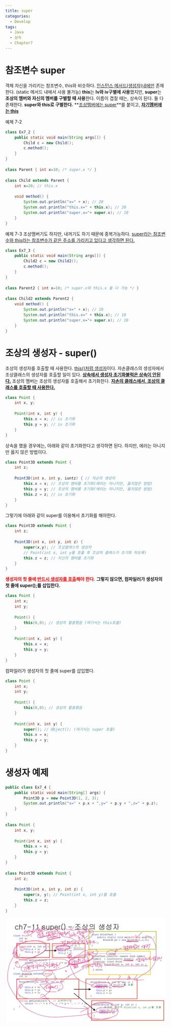 ```yaml
---
title: super
categories:
  - Develop
tags:
  - Java
  - 상속
  - Chapter7
---
```

# 참조변수 super

객체 자신을 가리키는 참조변수, this와 비슷하다. <u>인스턴스 메서드(생성자)내에만</u> 존재한다. (static 메서드 내에서 사용 불가능)
**this**는 **lv와 iv구별에 사용**했지만, **super**는 **조상의 멤버와 자신의 멤버를 구별할 때 사용**한다.
이름이 겹칠 때는, 상속이 된다.
둘 다 존재한다.
**super와 this로 구별한다.**
**<u>조상멤버에는 super</u>**를 붙이고, **<u>자기멤버에는 this</u>**

예제 7-2

```java
class Ex7_2 {
	public static void main(String args[]) {
		Child c = new Child();
		c.method();
	}
}

class Parent { int x=10; /* super.x */ }

class Child extends Parent {
	int x=20; // this.x

	void method() {
		System.out.println("x=" + x); // 20
		System.out.println("this.x=" + this.x); // 20
		System.out.println("super.x="+ super.x); // 10
	}
}
```

예제 7-3
조상멤버기도 하지만, 내꺼기도 하기 때문에 중복가능하다.
<u>super라는 참조변수와 this라는 참조변수가 같은 주소를 가리키고 있다고 생각하면 된다.</u>

```java
class Ex7_3 {
	public static void main(String args[]) {
		Child2 c = new Child2();
		c.method();
	}
}

class Parent2 { int x=10; /* super.x와 this.x 둘 다 가능 */ }

class Child2 extends Parent2 {
	void method() {
		System.out.println("x=" + x); // 10
		System.out.println("this.x=" + this.x); // 10
		System.out.println("super.x="+ super.x); // 10
	}
}
```

# 조상의 생성자 - super()

조상의 생성자를 호출할 때 사용한다. <u>this()처럼 생성자</u>이다.
자손클래스의 생성자에서 조상클래스의 생성자를 호출할 일이 있다.
**<u>상속에서 생성자 초기화불럭은 상속이 안된다.</u>** 
조상의 멤버는 조상의 생성자를 호출해서 초기화한다.
**<u>자손의 클래스에서, 조상의 클래스를 호출할 때 사용한다.</u>**

```java
class Point {
	int x, y;
	
	Point(int x, int y) {
		this.x = x; // iv 초기화
		this.y = y; // iv 초기화
	}
}
```

상속을 했을 경우에는, 아래와 같이 초기화한다고 생각하면 된다.
하지만, 에러는 아니지만 옳지 않은 방법이다.

```java
class Point3D extends Point {
	int z;
	
	Point3D(int x, int y, iuntz) { // 자손의 생성자
        this.x = x; // 조상의 멤버를 초기화(에러는 아니지만, 옳지않은 방법)
        this.y = y; // 조상의 멤버를 초기화(에러는 아니지만, 옳지않은 방법)
        this.z = z; // iv 초기화
	}
}
```

그렇기에 아래와 같이 super를 이용해서 초기화를 해야한다.

```java
class Point3D extends Point {
	int z;
	
	Point3D(int x, int y, int z) {
        super(x,y); // 조상클래스의 생성자
		// Point(int x, int y를 호출 후 조상의 클래스가 초기화 하도록)
        this.z = z; // 자신의 멤버를 초기화
	}
}
```

<span style="color:red">**생성자의 첫 줄에 <u>반드시 생성자를 호출</u>해야 한다.**</span>
**그렇지 않으면, 컴파일러가 생성자의 첫 줄에 super();를 삽입한다.**

```java
class Point {
	int x;
	int y;
	
	Point() {
		this(0,0); // 생성자 활용했음 (여기서는 this호출)
	}
	
	Point(int x, int y) {
		this.x = x;
		this.y = y;
	}
}
```

컴파일러가 생성자의 첫 줄에 super를 삽입했다.

```java
class Point {
	int x;
	int y;
	
	Point() {
		this(0,0); // 생성자 활용했음
	}
	
	Point(int x, int y) {
		super(); // Object(); (여기서는 super 호출)
		this.x = x;
		this.y = y;
	}
}
```

# 생성자 예제

```java
public class Ex7_4 {
	public static void main(String[] args) {
		Point3D p = new Point3D(1, 2, 3);
		System.out.println("x=" + p.x + ",y=" + p.y + ",z=" + p.z);
	}
}

class Point {
	int x, y;

	Point(int x, int y) {
		this.x = x;
		this.y = y;
	}
}

class Point3D extends Point {
	int z;

	Point3D(int x, int y, int z) {
		super(x, y); // Point(int x, int y)를 호출
		this.z = z;
	}
}
```

<img src="images/20220724_super1.png"/>